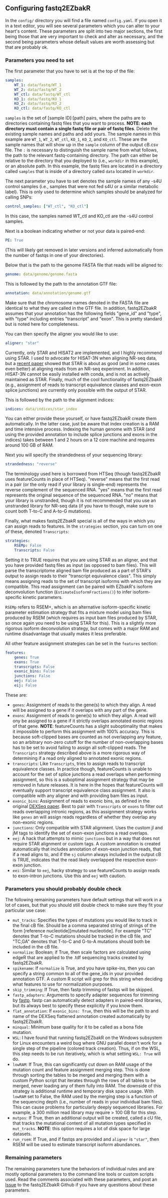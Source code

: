 ## Configuring fastq2EZbakR

In the `config/` directory you will find a file named `config.yaml`. If you open it in a text editor, you will see several parameters which you can alter to your heart's content. These parameters are split into two major sections, the first being those that are very important to check and alter as necessary, and the second being parameters whose default values are worth assessing but that are probably ok.

### Parameters you need to set

 The first parameter that you have to set is at the top of the file:

``` yaml
samples:
    WT_1: data/fastq/WT_1
    WT_2: data/fastq/WT_2
    WT_ctl: data/fastq/WT_ctl
    KO_1: data/fastq/KO_1
    KO_2: data/fastq/KO_2
    KO_ctl: data/fastq/KO_ctl
```
`samples` is the set of \[sample ID\]:\[path\] pairs, where the paths are to directories containing fastq files that you want to process. **NOTE: each directory must contain a single fastq file or pair of fastq files**. Delete the existing sample names and paths and add yours. The sample names in this example are `WT_1`, `WT_2`, `WT_ctl`, `KO_1`, `KO_2`, and `KO_ctl`. These are the sample names that will show up in the `sample` column of the output cB.csv file. The `:` is necessary to distinguish the sample name from what follows, the path to the relevant fastq-containing directory. The path can either be relative to the directory that you deployed to (i.e., `workdir` in this example), or an absolute path. In this example, the fastq files are located in a directory called `samples` that is inside of a directory called `data` located in `workdir`. 


The next parameter you have to set denotes the sample names of any -s4U control samples (i.e., samples that were not fed s4U or a similar metabolic label). This is only used to determine which samples should be analyzed for calling SNPs:

``` yaml
control_samples: ["WT_ctl", "KO_ctl"]
```

In this case, the samples named WT_ctl and KO_ctl are the -s4U control samples.

Next is a boolean indicating whether or not your data is paired-end:

```yaml
PE: True
```

(This will likely get removed in later versions and inferred automatically from the number of fastqs in one of your directories).

Below that is the path to the genome FASTA file that reads will be aligned to:

``` yaml
genome: data/genome/genome.fasta
```

This is followed by the path to the annotation GTF file:

``` yaml
annotation: data/annotation/genome.gtf
```

Make sure that the chromosome names denoted in the FASTA file are identical to what they are called in the GTF file. In addition, fastq2EZbakR assumes that your annotation has the following fields "gene_id" and "type", with "type" including entries "transcript" and "exon". This is pretty standard but is noted here for completeness.

You can then specify the aligner you would like to use:

```yaml
aligner: "star"
```
Currently, only STAR and HISAT2 are implemented, and I highly recommend using STAR. I used to advocate for HISAT-3N when aligning NR-seq data, but a [recent paper](https://pubmed.ncbi.nlm.nih.gov/38381903/) showed that STAR is about as good (and in some cases even better) at aligning reads from an NR-seq experiment. In addition, HISAT-3N cannot be easily installed with conda, and is not as actively maintained as STAR. Finally, much of the cool functionality of fastq2EZbakR (e.g., assignment of reads to transcript equivalence classes and exon-exon splice junctions) are currently only possible with the output of STAR.


This is followed by the path to the alignment indices:

```yaml
indices: data/indices/star_index
```

You can either provide these yourself, or have fastq2EZbakR create them automatically. In the latter case, just be aware that index creation is a RAM and time intensive process. Indexing the human genome with STAR (and using the provided annotation to include splice junctions and exons in the indices) takes between 1 and 2 hours on a 12 core machine and requires around 100 GB of RAM.

Next you will specify the strandedness of your sequencing library:

```yaml
strandedness: "reverse"
```

The terminology used here is borrowed from HTSeq (though fastq2EZbakR uses featureCounts in place of HTSeq). "reverse" means that the first read in a pair (or the only read if your library is single-end) represents the reverse complement of the sequenced RNA. "yes" means that the first read represents the original sequence of the sequenced RNA. "no" means that your library is unstranded, though it is not recommended that you use an unstranded library for NR-seq data (if you have to though, make sure to count both T-to-C and A-to-G mutations).

Finally, what makes fastq2EZbakR special is all of the ways in which you can assign reads to features. In the `strategies` section, you can turn on one of these, denoted `Transcripts`:

```yaml
strategies:
    RSEMp: False
    Transcripts: False
```

Setting it to TRUE requires that you are using STAR as an aligner, and that you have provided fastq files as input (as opposed to bam files). This will parse the transcriptome aligned bam file produced as a part of STAR's output to assign reads to their "transcript equivalence class". This simply means assigning reads to the set of transcript isoforms with which they are compatible. This read assignment can be paired with EZbakR's isoform deconvolution function (`EstimateIsoformFractions()`) to infer isoform-specific kinetic parameters. 

`RSEMp` refers to RSEM+, which is an alternative isoform-specific kinetic parameter estimation strategy that fits a mixture model using bam files produced by RSEM (which requires as input bam files produced by STAR, so once again you need to be using STAR for this). This is a slightly more rigorous isoform deconvolution strategy, but comes with a major RAM and runtime disadvantage that usually makes it less preferable.

All other feature assignment strategies can be set in the `features` section:
```yaml
features:
    genes: True
    exons: True
    transcripts: False
    exonic_bins: False
    junctions: False
    eej: False
    eij: False
```

These are:

* `genes`: Assignment of reads to the gene(s) to which they align. A read will be assigned to a gene if it overlaps with any part of the gene.
* `exons`: Assignment of reads to gene(s) to which they align. A read will ony be assigned to a gene if it strictly overlaps annotated exonic regions of that gene. **NOTE**: featureCounts has a slight suboptimality that makes it impossible to perform this assignment with 100% accuracy. This is because soft-clipped bases are counted as not overlapping any feature, so an arbitrary non-zero cutoff for the number of non-overlapping bases has to be set to avoid failing to assign all soft-clipped reads. The `Transcripts` strategy described above is a more rigorous way of determining if a read only aligned to annotated exonic regions.
* `transcripts`: Like `Transcripts`, tries to assign reads to transcript equivalence classes. In practice though, featureCounts is unable to account for the set of splice junctions a read overlaps when performing assignment, so this is a suboptimal assignment strategy that may be removed in future releases. It is here in the hopes that featureCounts will eventually support transcript equivalence class assignment. It also is compatible with any aligner and with providing bam files as input.
* `exonic_bins`: Assignment of reads to exonic bins, as defined in the original [DEXSeq paper](https://www.ncbi.nlm.nih.gov/pmc/articles/PMC3460195/). Best to pair with `Transcripts` or `exons` to filter out reads overlapping intronic regions, as this assignment strategy works like `genes` an will assign reads regardless of whether they overlap any non-exonic regions.
* `junctions`: Only compatible with STAR alignment. Uses the custom jI and jM tags to identify the set of exon-exon junctions a read overlaps.
* `eej`: A hack that attempts to mimic `junctions` but in a way that does not require STAR alignment or custom tags. A custom annotation is created automatically that includes annotation of exon-exon junction reads, that if a read aligns to, and if the `sj` column always included in the output cB is TRUE, indicates that the read likely overlapped the respective exon-exon junction.
* `eei`: Similar to `eej`, hacky strategy to use featureCounts to assign reads to exon-intron junctions. Use this and `eej` with caution.


### Parameters you should probably double check

The following remaining parameters have default settings that will work in a lot of cases, but that you should still double check to make sure they fit your particular use case:

* `mut_tracks`: Specifies the types of mutations you would like to track in the final cB file. Should be a comma separated string of strings of the form \[reference nucleotide\]\[mutated nucleotide\]. For example "TC" denotes that T-to-C mutations should be tracked in the cB file, and "TC,GA" denotes that T-to-C and G-to-A mutations should both be included in the cB file.
* `normalize`: Boolean; if True, then scale factors are calculated using edgeR that are applied to the .tdf sequencing tracks created by fastq2EZbakR.
* `spikename`: If `normalize` is True, and you have spike-ins, then you can specify a string common to all of the gene_ids in your provided annotation GTF. A custom R script will grep for this string when deciding what features to use for normalization purposes.
* `skip_trimming`: If True, then fastp trimming of fastqs will be skipped.
* `fastp_adapters`: Arguments to specify adapter sequences for trimming by [fastp](https://github.com/OpenGene/fastp). fastp can automatically detect adapters in paired-end libraries, but its always best to specify these explicitly if you know them.
* `flat_annotation`: If `exonic_bins: True`, then this will be the path to and name of the DEXSeq flattened annotation created automatically by fastq2EZbakR.
* `minqual`: Minimum base quality for it to be called as a bona fide mutation.
* `WSL`: I have found that running fastq2EZbakR on the Windows subsystem for Linux encounters a weird bug where GNU parallel doesn't work for a single step of the pipeline (colored track creation). Thus, if on the WSL, this step needs to be run iteratively, which is what setting `WSL: True` will do.
* `lowRAM`: If True, this can significantly cut down on RAM usage of the mutation count and feature assignment merging step. This is done through sorting the tables to be merged and merging them with a custom Python script that iterates through the rows of all tables to be merged, never loading any of them fully into RAM. The downside of this strategy is additional runtime and temporary disk space usage. With `lowRAM` set to False, the RAM used by the merging step is a function of the sequencing depth (i.e., number of reads in your individual bam files). This can cause problems for particularly deeply sequenced libraries. For example, a 300 million read library may require > 100 GB for this step.
* `mutpos`: If True, then an additional output will be created, called a cU file, that tracks the mutational content of all mutation types specified in `mut_tracks`. **NOTE**: this option requires a lot of disk space for large datasets.
* `run_rsem`: If True, and if fastqs are provided and `aligner` is `"star"`, then RSEM will be used to estimate transcript isoform abundances.

### Remaining parameters

The remaining parameters tune the behaviors of individual rules and are mostly optional parameters to the command line tools or custom scripts used. Read the comments associated with these parameters, and post an [Issue](https://github.com/isaacvock/fastq2EZbakR/issues) to the fastq2EZbakR Github if you have any questions about these parameters.